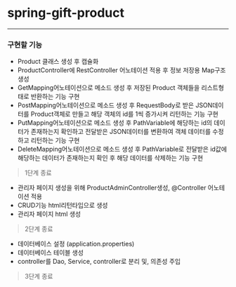# spring-gift-product

---
### 구현할 기능

- Product 클래스 생성 후 캡슐화
- ProductController에 RestController 어노테이션 적용 후 정보 저장용 Map구조 생성
- GetMapping어노테이션으로 메소드 생성 후 저장된 Product 객체들을 리스트형태로 반환하는 기능 구현
- PostMapping어노테이션으로 메소드 생성 후 RequestBody로 받은 JSON데이터를 Product객체로 만들고 해당 객체의 id를 1씩 증가시켜 리턴하는 기능 구현
- PutMapping어노테이션으로 메소드 생성 후 PathVariable에 해당하는 id의 데이터가 존재하는지 확인하고 전달받은 JSON데이터를 변환하여 객체 데이터를 수정하고 리턴하는 기능 구현
- DeleteMapping어노테이션으로 메소드 생성 후 PathVariable로 전달받은 id값에 해당하는 데이터가 존재하는지 확인 후 해당 데이터를 삭제하는 기능 구현
> 1단계 종료
- 관리자 페이지 생성을 위해 ProductAdminController생성, @Controller 어노테이션 적용
- CRUD기능 html리턴타입으로 생성
- 관리자 페이지 html 생성
> 2단계 종료
- 데이터베이스 설정 (application.properties)
- 데이터베이스 테이블 생성
- controller를 Dao, Service, controller로 분리 및, 의존성 주입
> 3단계 종료